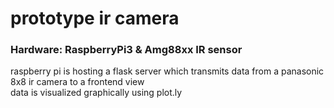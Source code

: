 # prototype ir camera 

### Hardware: RaspberryPi3 & Amg88xx IR sensor
raspberry pi is hosting a flask server which transmits data from a panasonic 8x8 ir camera to a frontend view <br />
data is visualized graphically using plot.ly
